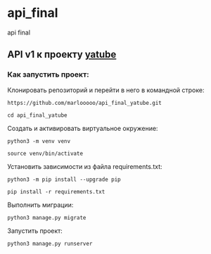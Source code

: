 # api_final
api final

## API v1 к проекту [yatube](https://github.com/marlooooo/hw05_final)


### Как запустить проект:

Клонировать репозиторий и перейти в него в командной строке:

```
https://github.com/marlooooo/api_final_yatube.git
```

```
cd api_final_yatube
```

Cоздать и активировать виртуальное окружение:

```
python3 -m venv venv
```

```
source venv/bin/activate
```

Установить зависимости из файла requirements.txt:

```
python3 -m pip install --upgrade pip
```

```
pip install -r requirements.txt
```

Выполнить миграции:

```
python3 manage.py migrate
```

Запустить проект:

```
python3 manage.py runserver
```
